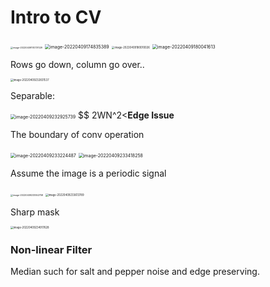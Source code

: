 

# Intro to CV 

<img src="https://ik.imagekit.io/haochen/Typora/image-20220409174737029.png" alt="image-20220409174737029" style="zoom: 25%;" />

<img src="https://ik.imagekit.io/haochen/Typora/image-20220409174835389.png" alt="image-20220409174835389" style="zoom:50%;" />

<img src="https://ik.imagekit.io/haochen/Typora/image-20220409180010026.png" alt="image-20220409180010026" style="zoom:30%;" />

<img src="https://ik.imagekit.io/haochen/Typora/image-20220409180041613.png" alt="image-20220409180041613" style="zoom:50%;" />

Rows go down, column go over..



<img src="https://ik.imagekit.io/haochen/Typora/image-20220409232831537.png" alt="image-20220409232831537" style="zoom:30%;" />

Separable: 

<img src="https://ik.imagekit.io/haochen/Typora/image-20220409232925739.png" alt="image-20220409232925739" style="zoom:50%;" />
$$
2WN^2<<W^2N^2
$$


**Edge Issue**

The boundary of conv operation

<img src="https://ik.imagekit.io/haochen/Typora/image-20220409233224487.png" alt="image-20220409233224487" style="zoom:50%;" />



<img src="https://ik.imagekit.io/haochen/Typora/image-20220409233418258.png" alt="image-20220409233418258" style="zoom:50%;" />

Assume the image is a periodic signal

<img src="https://ik.imagekit.io/haochen/Typora/image-20220409233552758.png" alt="image-20220409233552758" style="zoom:25%;" />

<img src="https://ik.imagekit.io/haochen/Typora/image-20220409233613789.png" alt="image-20220409233613789" style="zoom:30%;" />

Sharp mask 

<img src="https://ik.imagekit.io/haochen/Typora/image-20220409234917628.png" alt="image-20220409234917628" style="zoom:30%;" />

### Non-linear Filter

Median such for salt and pepper noise and edge preserving.